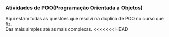 ### Atividades de POO(Programação Orientada a Objetos) 
<p align=left display=inline>
 Aqui estam todas as questões que resolvi na dicplina de POO no curso que fiz.<br>Das mais simples até as mais complexas.
<<<<<<< HEAD
</p>
